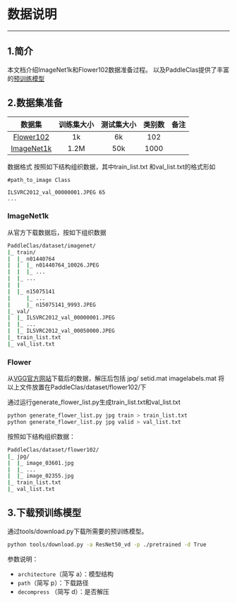 # 数据说明

---

## 1.简介
本文档介绍ImageNet1k和Flower102数据准备过程。
以及PaddleClas提供了丰富的[预训练模型](../models/models_intro.md)

## 2.数据集准备

数据集 | 训练集大小 | 测试集大小 | 类别数 | 备注|
:------:|:---------------:|:---------------------:|:-----------:|:-----------:
[Flower102](https://www.robots.ox.ac.uk/~vgg/data/flowers/102/)|1k | 6k | 102 | 
[ImageNet1k](http://www.image-net.org/challenges/LSVRC/2012/)|1.2M| 50k | 1000 | 

数据格式
按照如下结构组织数据，其中train_list.txt 和val_list.txt的格式形如

```
#path_to_image Class

ILSVRC2012_val_00000001.JPEG 65
...

```
### ImageNet1k
从官方下载数据后，按如下组织数据

```bash
PaddleClas/dataset/imagenet/
|_ train/
|  |_ n01440764
|  |  |_ n01440764_10026.JPEG
|  |  |_ ...
|  |_ ...
|  |
|  |_ n15075141
|     |_ ...
|     |_ n15075141_9993.JPEG
|_ val/
|  |_ ILSVRC2012_val_00000001.JPEG
|  |_ ...
|  |_ ILSVRC2012_val_00050000.JPEG
|_ train_list.txt
|_ val_list.txt
```
### Flower
从[VGG官方网站](https://www.robots.ox.ac.uk/~vgg/data/flowers/102/)下载后的数据，解压后包括
jpg/
setid.mat
imagelabels.mat
将以上文件放置在PaddleClas/dataset/flower102/下

通过运行generate_flower_list.py生成train_list.txt和val_list.txt

```bash
python generate_flower_list.py jpg train > train_list.txt
python generate_flower_list.py jpg valid > val_list.txt

```
按照如下结构组织数据：

```bash
PaddleClas/dataset/flower102/
|_ jpg/
|  |_ image_03601.jpg 
|  |_ ...
|  |_ image_02355.jpg
|_ train_list.txt
|_ val_list.txt
```


## 3.下载预训练模型
通过tools/download.py下载所需要的预训练模型。

```bash
python tools/download.py -a ResNet50_vd -p ./pretrained -d True
```

参数说明：
+ `architecture`（简写 a）：模型结构
+ `path`（简写 p）：下载路径
+ `decompress` （简写 d）：是否解压
